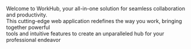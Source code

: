 
Welcome to WorkHub, your all-in-one solution for seamless collaboration and productivity. <br >
This cutting-edge web application redefines the way you work, bringing together powerful <br >
tools and intuitive features to create an unparalleled hub for your professional endeavor
